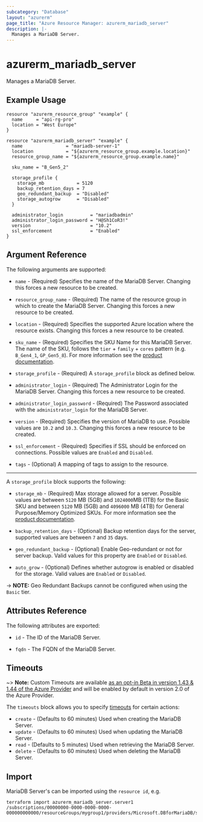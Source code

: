 ```yaml
---
subcategory: "Database"
layout: "azurerm"
page_title: "Azure Resource Manager: azurerm_mariadb_server"
description: |-
  Manages a MariaDB Server.
---
```


# azurerm_mariadb_server

Manages a MariaDB Server.

## Example Usage

```hcl
resource "azurerm_resource_group" "example" {
  name     = "api-rg-pro"
  location = "West Europe"
}

resource "azurerm_mariadb_server" "example" {
  name                = "mariadb-server-1"
  location            = "${azurerm_resource_group.example.location}"
  resource_group_name = "${azurerm_resource_group.example.name}"

  sku_name = "B_Gen5_2"

  storage_profile {
    storage_mb            = 5120
    backup_retention_days = 7
    geo_redundant_backup  = "Disabled"
    storage_autogrow      = "Disabled"
  }

  administrator_login          = "mariadbadmin"
  administrator_login_password = "H@Sh1CoR3!"
  version                      = "10.2"
  ssl_enforcement              = "Enabled"
}
```

## Argument Reference

The following arguments are supported:

* `name` - (Required) Specifies the name of the MariaDB Server. Changing this forces a new resource to be created.

* `resource_group_name` - (Required) The name of the resource group in which to create the MariaDB Server. Changing this forces a new resource to be created.

* `location` - (Required) Specifies the supported Azure location where the resource exists. Changing this forces a new resource to be created.

* `sku_name` - (Required) Specifies the SKU Name for this MariaDB Server. The name of the SKU, follows the `tier` + `family` + `cores` pattern (e.g. `B_Gen4_1`, `GP_Gen5_8`). For more information see the [product documentation](https://docs.microsoft.com/en-us/rest/api/mariadb/servers/create#sku).

* `storage_profile` - (Required) A `storage_profile` block as defined below.

* `administrator_login` - (Required) The Administrator Login for the MariaDB Server. Changing this forces a new resource to be created.

* `administrator_login_password` - (Required) The Password associated with the `administrator_login` for the MariaDB Server.

* `version` - (Required) Specifies the version of MariaDB to use. Possible values are `10.2` and `10.3`. Changing this forces a new resource to be created.

* `ssl_enforcement` - (Required) Specifies if SSL should be enforced on connections. Possible values are `Enabled` and `Disabled`.

* `tags` - (Optional) A mapping of tags to assign to the resource.

---

A `storage_profile` block supports the following:

* `storage_mb` - (Required) Max storage allowed for a server. Possible values are between `5120` MB (5GB) and `1024000`MB (1TB) for the Basic SKU and between `5120` MB (5GB) and `4096000` MB (4TB) for General Purpose/Memory Optimized SKUs. For more information see the [product documentation](https://docs.microsoft.com/en-us/rest/api/mariadb/servers/create#storageprofile).

* `backup_retention_days` - (Optional) Backup retention days for the server, supported values are between `7` and `35` days.

* `geo_redundant_backup` - (Optional) Enable Geo-redundant or not for server backup. Valid values for this property are `Enabled` or `Disabled`.

* `auto_grow` - (Optional) Defines whether autogrow is enabled or disabled for the storage. Valid values are `Enabled` or `Disabled`.

-> **NOTE:** Geo Redundant Backups cannot be configured when using the `Basic` tier.

## Attributes Reference

The following attributes are exported:

* `id` - The ID of the MariaDB Server.

* `fqdn` - The FQDN of the MariaDB Server.

## Timeouts

~> **Note:** Custom Timeouts are available [as an opt-in Beta in version 1.43 & 1.44 of the Azure Provider](/docs/providers/azurerm/guides/2.0-beta.html) and will be enabled by default in version 2.0 of the Azure Provider.

The `timeouts` block allows you to specify [timeouts](https://www.terraform.io/docs/configuration/resources.html#timeouts) for certain actions:

* `create` - (Defaults to 60 minutes) Used when creating the MariaDB Server.
* `update` - (Defaults to 60 minutes) Used when updating the MariaDB Server.
* `read` - (Defaults to 5 minutes) Used when retrieving the MariaDB Server.
* `delete` - (Defaults to 60 minutes) Used when deleting the MariaDB Server.

## Import

MariaDB Server's can be imported using the `resource id`, e.g.

```shell
terraform import azurerm_mariadb_server.server1 /subscriptions/00000000-0000-0000-0000-000000000000/resourceGroups/mygroup1/providers/Microsoft.DBforMariaDB/servers/server1
```
